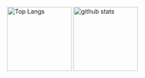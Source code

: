 
<!--
### Hi there 👋
**mitixx/mitixx** is a ✨ _special_ ✨ repository because its `README.md` (this file) appears on your GitHub profile.

Here are some ideas to get you started:

- 🔭 I’m currently working on ...
- 🌱 I’m currently learning ...
- 👯 I’m looking to collaborate on ...
- 🤔 I’m looking for help with ...
- 💬 Ask me about ...
- 📫 How to reach me: ...
- 😄 Pronouns: ...
- ⚡ Fun fact: ...
-->
<p align="left"> 
  <img alt="Top Langs" height="150px" src="https://github-readme-stats.vercel.app/api/top-langs/?username=mitixx&layout=compact&show_icons=true&theme=radical" />
  <img alt="github stats" height="150px" src="https://github-readme-stats.vercel.app/api?username=mitixx&show_icons=true&theme=radical&count_private=true" />
</p>
